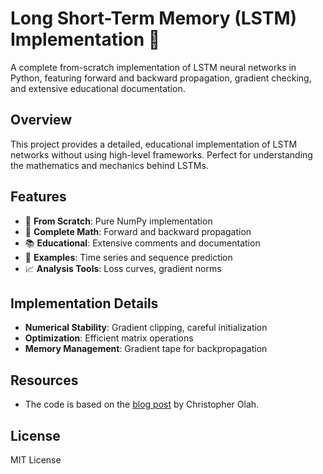 # Long Short-Term Memory (LSTM) Implementation 🧠

A complete from-scratch implementation of LSTM neural networks in Python, featuring forward and backward propagation, gradient checking, and extensive educational documentation.

## Overview

This project provides a detailed, educational implementation of LSTM networks without using high-level frameworks. Perfect for understanding the mathematics and mechanics behind LSTMs.

## Features

- 🔧 **From Scratch**: Pure NumPy implementation
- 📐 **Complete Math**: Forward and backward propagation
- 📚 **Educational**: Extensive comments and documentation
- 🎯 **Examples**: Time series and sequence prediction
- 📈 **Analysis Tools**: Loss curves, gradient norms

## Implementation Details

- **Numerical Stability**: Gradient clipping, careful initialization
- **Optimization**: Efficient matrix operations
- **Memory Management**: Gradient tape for backpropagation

## Resources

- The code is based on the [blog post](http://colah.github.io/posts/2015-08-Understanding-LSTMs/) by Christopher Olah.

## License

MIT License
